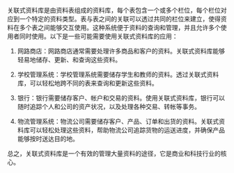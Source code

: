 

关联式资料库是由资料表组成的资料库，每个表包含一个或多个栏位，每个栏位对应到一个特定的资料类型。表与表之间的关联可以透过共同的栏位来建立，使得资料在多个表之间能够交互使用。这种系统便于资料的查询和管理，并且允许多个使用者同时使用。以下是一些可能需要使用关联式资料库的应用：

1. 网路商店：网路商店通常需要处理许多商品和客户的资料。关联式资料库能够轻易地储存、更新、和查询这些资料。

2. 学校管理系统：学校管理系统需要储存学生和教师的资料。透过关联式资料库，可以轻松地跨不同的表来查询和更新这些资料。

3. 银行：银行需要储存客户、帐户和交易的资料。使用关联式资料库，银行可以随时追踪个人和公司的资产状况，以及处理各种交易、转帐等事务。

4. 物流管理系统：物流公司需要储存客户、产品、订单和出货的资料。关联式资料库可以轻松处理这些资料，帮助物流公司追踪货物的运送进度，并确保产品能够按时送达目的地。

总之，关联式资料库是一个有效的管理大量资料的途径，它是商业和科技行业的核心。